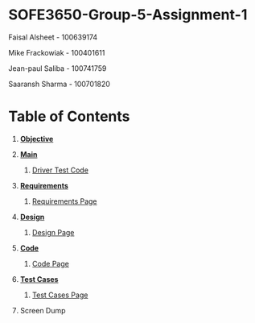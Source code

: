 # SOFE3650-Group-5-Assignment-1

Faisal Alsheet - 100639174

Mike Frackowiak - 100401611

Jean-paul Saliba - 100741759

Saaransh Sharma - 100701820


# Table of Contents
1. [**Objective**](#Objective)
2. [**Main**](#Use-Cases)
    1. [Driver Test Code](src/com/company/Main.java)

3. [**Requirements**](#Requirements)
    1. [Requirements Page](/Requirements/)

4. [**Design**](#Design)
    1. [Design Page](/Design/)

5. [**Code**](#Code)
    1. [Code Page](/Code/)
6. [**Test Cases**](#Test-Cases)
    1. [Test Cases Page](/Test%20Cases/)

7. Screen Dump










